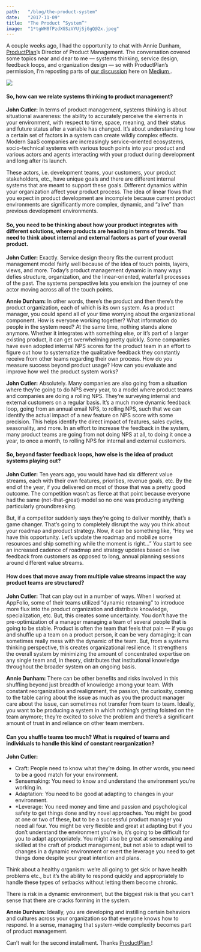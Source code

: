 ```yaml
---
path:	"/blog/the-product-system"
date:	"2017-11-09"
title:	"The Product “System”"
image:	"1*tgWH8fPzdXGSzVYUjSjGgQ@2x.jpeg"
---
```


A couple weeks ago, I had the opportunity to chat with Annie Dunham, [ProductPlan](https://www.productplan.com/)’s Director of Product Management. The conversation covered some topics near and dear to me — systems thinking, service design, feedback loops, and organization design — so with ProductPlan’s permission, I’m reposting parts of [our discussion](https://www.productplan.com/systems-thinking/) here on [Medium ](https://medium.com/u/504c7870fdb6).

![](/images/1*tgWH8fPzdXGSzVYUjSjGgQ@2x.jpeg)

#### **So, how can we relate systems thinking to product management?**

**John Cutler:** In terms of product management, systems thinking is about situational awareness: the ability to accurately perceive the elements in your environment, with respect to time, space, meaning, and their status and future status after a variable has changed. It’s about understanding how a certain set of factors in a system can create wildly complex effects. Modern SaaS companies are increasingly service-oriented ecosystems, socio-technical systems with various touch points into your product and various actors and agents interacting with your product during development and long after its launch.

These actors, i.e. development teams, your customers, your product stakeholders, etc., have unique goals and there are different internal systems that are meant to support these goals. Different dynamics within your organization affect your product process. The idea of linear flows that you expect in product development are incomplete because current product environments are significantly more complex, dynamic, and “alive” than previous development environments.

#### **So, you need to be thinking about how your product integrates with different solutions, where products are heading in terms of trends. You need to think about internal and external factors as part of your overall product.**

**John Cutler:** Exactly. Service design theory fits the current product management model fairly well because of the idea of touch points, layers, views, and more. Today’s product management dynamic in many ways defies structure, organization, and the linear-oriented, waterfall processes of the past. The systems perspective lets you envision the journey of one actor moving across all of the touch points.

**Annie Dunham:** In other words, there’s the product and then there’s the product organization, each of which is its own system. As a product manager, you could spend all of your time worrying about the organizational component. How is everyone working together? What information do people in the system need? At the same time, nothing stands alone anymore. Whether it integrates with something else, or it’s part of a larger existing product, it can get overwhelming pretty quickly. Some companies have even adopted internal NPS scores for the product team in an effort to figure out how to systematize the qualitative feedback they constantly receive from other teams regarding their own process. How do you measure success beyond product usage? How can you evaluate and improve how well the product system works?

**John Cutler:** Absolutely. Many companies are also going from a situation where they’re going to do NPS every year, to a model where product teams and companies are doing a rolling NPS. They’re surveying internal and external customers on a regular basis. It’s a much more dynamic feedback loop, going from an annual email NPS, to rolling NPS, such that we can identify the actual impact of a new feature on NPS score with some precision. This helps identify the direct impact of features, sales cycles, seasonality, and more. In an effort to increase the feedback in the system, many product teams are going from not doing NPS at all, to doing it once a year, to once a month, to rolling NPS for internal and external customers.

#### **So, beyond faster feedback loops, how else is the idea of product systems playing out?**

**John Cutler:** Ten years ago, you would have had six different value streams, each with their own features, priorities, revenue goals, etc. By the end of the year, if you delivered on most of those that was a pretty good outcome. The competition wasn’t as fierce at that point because everyone had the same (not-that-great) model so no one was producing anything particularly groundbreaking.

But, if a competitor suddenly says they’re going to deliver monthly, that’s a game changer. That’s going to completely disrupt the way you think about your roadmap and product strategy. Now, it can be something like, “Hey we have this opportunity. Let’s update the roadmap and mobilize some resources and ship something while the moment is right…” You start to see an increased cadence of roadmap and strategy updates based on live feedback from customers as opposed to long, annual planning sessions around different value streams.

#### How does that move away from multiple value streams impact the way product teams are structured?

**John Cutler:** That can play out in a number of ways. When I worked at AppFolio, some of their teams utilized “dynamic reteaming” to introduce more flux into the product organization and distribute knowledge, specialization, etc. But, this creates some uncertainty. You don’t have the pre-optimization of a manager managing a team of several people that is going to be stable. Product is often the team that feels that pain — if you go and shuffle up a team on a product person, it can be very damaging; it can sometimes really mess with the dynamic of the team. But, from a systems thinking perspective, this creates organizational resilience. It strengthens the overall system by minimizing the amount of concentrated expertise on any single team and, in theory, distributes that institutional knowledge throughout the broader system on an ongoing basis.

**Annie Dunham:** There can be other benefits and risks involved in this shuffling beyond just breadth of knowledge among your team. With constant reorganization and realignment, the passion, the curiosity, coming to the table caring about the issue as much as you the product manager care about the issue, can sometimes not transfer from team to team. Ideally, you want to be producing a system in which nothing’s getting foisted on the team anymore; they’re excited to solve the problem and there’s a significant amount of trust in and reliance on other team members.

#### Can you shuffle teams too much? What is required of teams and individuals to handle this kind of constant reorganization?

**John Cutler:**

* Craft: People need to know what they’re doing. In other words, you need to be a good match for your environment.
* Sensemaking: You need to know and understand the environment you’re working in.
* Adaptation: You need to be good at adapting to changes in your environment.
* *Leverage: You need money and time and passion and psychological safety to get things done and try novel approaches.
You might be good at one or two of these, but to be a successful product manager you need all four. You might be very flexible and great at adapting but if you don’t understand the environment you’re in, it’s going to be difficult for you to adapt appropriately. You might also be great at sensemaking and skilled at the craft of product management, but not able to adapt well to changes in a dynamic environment or exert the leverage you need to get things done despite your great intention and plans.

Think about a healthy organism: we’re all going to get sick or have health problems etc., but it’s the ability to respond quickly and appropriately to handle these types of setbacks without letting them become chronic.

There is risk in a dynamic environment, but the biggest risk is that you can’t sense that there are cracks forming in the system.

**Annie Dunham:** Ideally, you are developing and instilling certain behaviors and cultures across your organization so that everyone knows how to respond. In a sense, managing that system-wide complexity becomes part of product management.

Can’t wait for the second installment. Thanks [ProductPlan ](https://medium.com/u/7507333b8931)!

